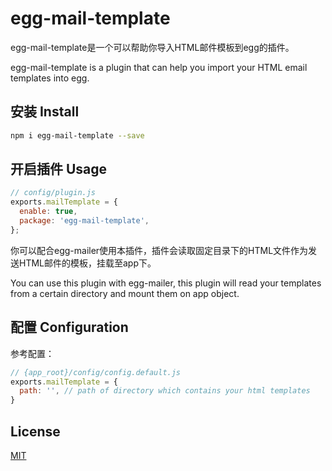 # egg-mail-template

egg-mail-template是一个可以帮助你导入HTML邮件模板到egg的插件。

egg-mail-template is a plugin that can help you import your HTML email templates into egg.

## 安装 Install

```bash
npm i egg-mail-template --save
```

## 开启插件 Usage

```js
// config/plugin.js
exports.mailTemplate = {
  enable: true,
  package: 'egg-mail-template',
};
```

你可以配合egg-mailer使用本插件，插件会读取固定目录下的HTML文件作为发送HTML邮件的模板，挂载至app下。

You can use this plugin with egg-mailer, this plugin will read your templates from a certain directory and mount them on app object.

## 配置 Configuration

参考配置：

```js
// {app_root}/config/config.default.js
exports.mailTemplate = {
  path: '', // path of directory which contains your html templates
}
```

## License

[MIT](LICENSE)
